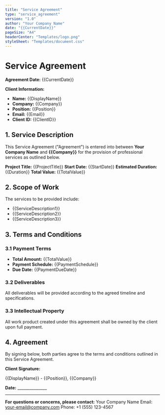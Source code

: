```yaml
---
title: "Service Agreement"
type: "service_agreement"
version: "1.0"
author: "Your Company Name"
date: "{{CurrentDate}}"
pageSize: "A4"
headerCenter: "Templates/logo.png"
styleSheet: "Templates/document.css"
---
```


# Service Agreement

**Agreement Date:** {{CurrentDate}}

**Client Information:**
- **Name:** {{DisplayName}}
- **Company:** {{Company}}
- **Position:** {{Position}}
- **Email:** {{Email}}
- **Client ID:** {{ClientID}}

## 1. Service Description

This Service Agreement ("Agreement") is entered into between **Your Company Name** and **{{Company}}** for the provision of professional services as outlined below.

**Project Title:** {{ProjectTitle}}
**Start Date:** {{StartDate}}
**Estimated Duration:** {{Duration}}
**Total Value:** {{TotalValue}}

## 2. Scope of Work

The services to be provided include:

- {{ServiceDescription1}}
- {{ServiceDescription2}}
- {{ServiceDescription3}}

## 3. Terms and Conditions

### 3.1 Payment Terms
- **Total Amount:** {{TotalValue}}
- **Payment Schedule:** {{PaymentSchedule}}
- **Due Date:** {{PaymentDueDate}}

### 3.2 Deliverables
All deliverables will be provided according to the agreed timeline and specifications.

### 3.3 Intellectual Property
All work product created under this agreement shall be owned by the client upon full payment.

## 4. Agreement

By signing below, both parties agree to the terms and conditions outlined in this Service Agreement.

**Client Signature:**

<div class="signature-line">{{DisplayName}} - {{Position}}, {{Company}}</div>

**Date:** _______________

---

**For questions or concerns, please contact:**
Your Company Name
Email: your-email@company.com
Phone: +1 (555) 123-4567
